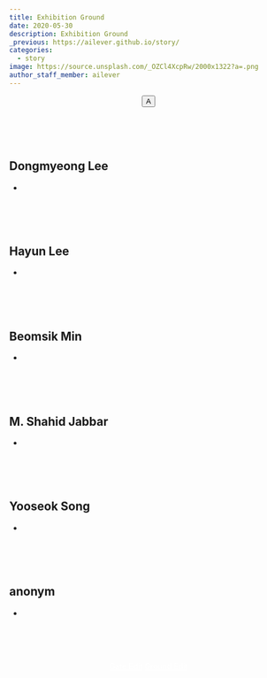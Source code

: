 ```yaml
---
title: Exhibition Ground
date: 2020-05-30
description: Exhibition Ground
_previous: https://ailever.github.io/story/
categories:
  - story
image: https://source.unsplash.com/_OZCl4XcpRw/2000x1322?a=.png
author_staff_member: ailever
---
```


<div align="center" class="top_btn_box">
  <button class="top_btn" type="button" onclick="location.href='#'">A</button>
</div>

<br><br><br>
## Dongmyeong Lee
- []()

<br><br><br>
## Hayun Lee
- []()

<br><br><br>
## Beomsik Min
- []()

<br><br><br>
## M. Shahid Jabbar
- []()

<br><br><br>
## Yooseok Song
- []()

<br><br><br>
## anonym
- []()

<br><br><br>
<div align="center" class="bottom_btn_box">
  <span class="bottom_btn"><a href="https://github.com/ailever/ailever.github.io/blob/master/story/index.html" target="_blank" style="color:white">Gate Edit</a></span>
  <span class="bottom_btn"><a href="https://github.com/ailever/ailever.github.io/blob/master/_posts/story/2021-02-26-Exhibition-Ground.md" target="_blank" style="color:white">Ground Edit</a></span>  
</div>

